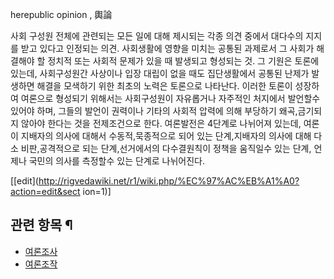herepublic opinion , 輿論

사회 구성원 전체에 관련되는 모든 일에 대해 제시되는 각종 의견 중에서 대다수의 지지를 받고 있다고 인정되는 의견. 사회생활에 영향을 미치는
공통된 과제로서 그 사회가 해결해야 할 정치적 또는 사회적 문제가 있을 때 발생되고 형성되는 것. 그 기원은 토론에 있는데, 사회구성원간
사상이나 입장 대립이 없을 때도 집단생활에서 공통된 난제가 발생하면 해결을 모색하기 위한 최초의 노력은 토론으로 나타난다. 이러한 토론이
성장하여 여론으로 형성되기 위해서는 사회구성원이 자유롭거나 자주적인 처지에서 발언할수 있어야 하며, 그들의 발언이 권력이나 기타의 사회적
압력에 의해 부당하기 왜곡,금기되지 않아야 한다는 것을 전제조건으로 한다. 여론발전은 4단계로 나뉘어져 있는데, 여론이 지배자의 의사에
대해서 수동적,묵종적으로 되어 있는 단계,지배자의 의사에 대해 다소 비판,공격적으로 되는 단계,선거에서의 다수결원칙이 정책을 움직일수 있는
단계, 언제나 국민의 의사를 측정할수 있는 단계로 나뉘어진다.

[[edit](http://rigvedawiki.net/r1/wiki.php/%EC%97%AC%EB%A1%A0?action=edit&sect
ion=1)]

## 관련 항목 ¶

  * [여론조사](%EC%97%AC%EB%A1%A0%EC%A1%B0%EC%82%AC.md)
  * [여론조작](%EC%97%AC%EB%A1%A0%EC%A1%B0%EC%9E%91.md)

